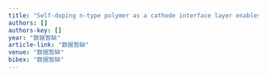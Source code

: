 ```yaml
---
title: "Self-doping n-type polymer as a cathode interface layer enables efficient organic solar cells by increasing built-in electric field and boosting interface contact"
authors: []
authors-key: []
year: "数据暂缺"
article-link: "数据暂缺"
venue: "数据暂缺"
bibex: "数据暂缺"
---
```

